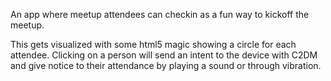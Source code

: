 An app where meetup attendees can checkin as a fun way to kickoff the meetup.

This gets visualized with some html5 magic showing a circle for each attendee. Clicking on a person will send an intent to the device with C2DM and give notice to their attendance by playing a sound or through vibration.